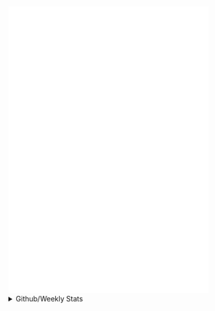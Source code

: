 <img width="400px" src="/github-metrics.svg" />
<details>
<summary>Github/Weekly Stats</summary>
<p align=center>
<img width="400px" align=middle src="https://github-profile-summary-cards.vercel.app/api/cards/profile-details?username=xxiz&theme=github_dark" />&nbsp;&nbsp;
<img width="400px" align=middle src="https://github-readme-stats.vercel.app/api/wakatime?username=why&layout=compact&hide_border=true&title_color=ffffff&text_color=e3e3e3&border_radius=8&show_icons=true&icon_color=FAC8C7&bg_color=0d1117" />
</p>
<img src="https://api.a-1.lol/modules/stats.php?src=github_profile />
</details>
